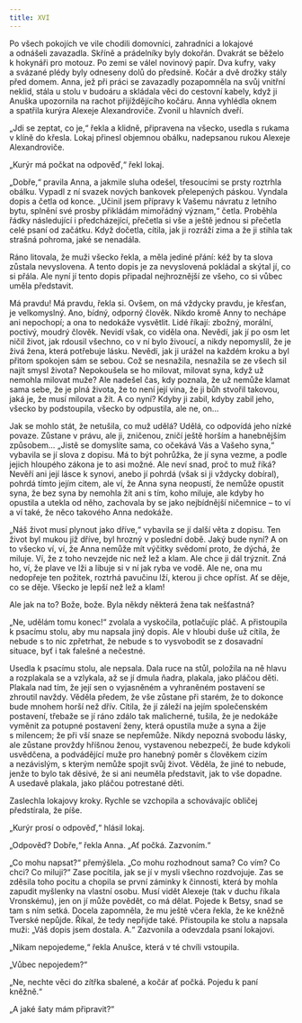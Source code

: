 ```yaml
---
title: XVI
---
```


Po všech pokojích ve vile chodili domovníci, zahradníci a lokajové a odnášeli zavazadla. Skříně a prádelníky byly dokořán. Dvakrát se běželo k hokynáři pro motouz. Po zemi se válel novinový papír. Dva kufry, vaky a svázané plédy byly odneseny dolů do předsíně. Kočár a dvě drožky stály před domem. Anna, jež při práci se zavazadly pozapomněla na svůj vnitřní neklid, stála u stolu v budoáru a skládala věci do cestovní kabely, když ji Anuška upozornila na rachot přijíždějícího kočáru. Anna vyhlédla oknem a spatřila kurýra Alexeje Alexandroviče. Zvonil u hlavních dveří.

„Jdi se zeptat, co je,“ řekla a klidně, připravena na všecko, usedla s rukama v klíně do křesla. Lokaj přinesl objemnou obálku, nadepsanou rukou Alexeje Alexandroviče.

„Kurýr má počkat na odpověď,“ řekl lokaj.

„Dobře,“ pravila Anna, a jakmile sluha odešel, třesoucími se prsty roztrhla obálku. Vypadl z ní svazek nových bankovek přelepených páskou. Vyndala dopis a četla od konce. „Učinil jsem přípravy k Vašemu návratu z letního bytu, splnění své prosby přikládám mimořádný význam,“ četla. Proběhla řádky následující i předcházející, přečetla si vše a ještě jednou si přečetla celé psaní od začátku. Když dočetla, cítila, jak ji rozráží zima a že ji stihla tak strašná pohroma, jaké se nenadála.

Ráno litovala, že muži všecko řekla, a měla jediné přání: kéž by ta slova zůstala nevyslovena. A tento dopis je za nevyslovená pokládal a skýtal jí, co si přála. Ale nyní jí tento dopis připadal nejhroznější ze všeho, co si vůbec uměla představit.

Má pravdu! Má pravdu, řekla si. Ovšem, on má vždycky pravdu, je křesťan, je velkomyslný. Ano, bídný, odporný člověk. Nikdo kromě Anny to nechápe ani nepochopí; a ona to nedokáže vysvětlit. Lidé říkají: zbožný, morální, poctivý, moudrý člověk. Nevidí však, co viděla ona. Nevědí, jak jí po osm let ničil život, jak rdousil všechno, co v ní bylo živoucí, a nikdy nepomyslil, že je živá žena, která potřebuje lásku. Nevědí, jak ji urážel na každém kroku a byl přitom spokojen sám se sebou. Což se nesnažila, nesnažila se ze všech sil najít smysl života? Nepokoušela se ho milovat, milovat syna, když už nemohla milovat muže? Ale nadešel čas, kdy poznala, že už nemůže klamat sama sebe, že je plná života, že to není její vina, že ji bůh stvořil takovou, jaká je, že musí milovat a žít. A co nyní? Kdyby ji zabil, kdyby zabil jeho, všecko by podstoupila, všecko by odpustila, ale ne, on…

Jak se mohlo stát, že netušila, co muž udělá? Udělá, co odpovídá jeho nízké povaze. Zůstane v právu, ale ji, zničenou, zničí ještě horším a hanebnějším způsobem… „Jistě se domyslíte sama, co očekává Vás a Vašeho syna,“ vybavila se jí slova z dopisu. Má to být pohrůžka, že jí syna vezme, a podle jejich hloupého zákona je to asi možné. Ale neví snad, proč to muž říká? Nevěří ani její lásce k synovi, anebo jí pohrdá (však si ji vždycky dobíral), pohrdá tímto jejím citem, ale ví, že Anna syna neopustí, že nemůže opustit syna, že bez syna by nemohla žít ani s tím, koho miluje, ale kdyby ho opustila a utekla od něho, zachovala by se jako nejbídnější ničemnice – to ví a ví také, že něco takového Anna nedokáže.

„Náš život musí plynout jako dříve,“ vybavila se jí další věta z dopisu. Ten život byl mukou již dříve, byl hrozný v poslední době. Jaký bude nyní? A on to všecko ví, ví, že Anna nemůže mít výčitky svědomí proto, že dýchá, že miluje. Ví, že z toho nevzejde nic než lež a klam. Ale chce ji dál trýznit. Zná ho, ví, že plave ve lži a libuje si v ní jak ryba ve vodě. Ale ne, ona mu nedopřeje ten požitek, roztrhá pavučinu lží, kterou ji chce opříst. Ať se děje, co se děje. Všecko je lepší než lež a klam!

Ale jak na to? Bože, bože. Byla někdy některá žena tak nešťastná?

„Ne, udělám tomu konec!“ zvolala a vyskočila, potlačujíc pláč. A přistoupila k psacímu stolu, aby mu napsala jiný dopis. Ale v hloubi duše už cítila, že nebude s to nic zpřetrhat, že nebude s to vysvobodit se z dosavadní situace, byť i tak falešné a nečestné.

Usedla k psacímu stolu, ale nepsala. Dala ruce na stůl, položila na ně hlavu a rozplakala se a vzlykala, až se jí dmula ňadra, plakala, jako pláčou děti. Plakala nad tím, že její sen o vyjasněném a vyhraněném postavení se zhroutil navždy. Věděla předem, že vše zůstane při starém, že to dokonce bude mnohem horší než dřív. Cítila, že jí záleží na jejím společenském postavení, třebaže se jí ráno zdálo tak malicherné, tušila, že je nedokáže vyměnit za potupné postavení ženy, která opustila muže a syna a žije s milencem; že při vší snaze se nepřemůže. Nikdy nepozná svobodu lásky, ale zůstane provždy hříšnou ženou, vystavenou nebezpečí, že bude kdykoli usvědčena, a podvádějící muže pro hanebný poměr s člověkem cizím a nezávislým, s kterým nemůže spojit svůj život. Věděla, že jiné to nebude, jenže to bylo tak děsivé, že si ani neuměla představit, jak to vše dopadne. A usedavě plakala, jako pláčou potrestané děti.

Zaslechla lokajovy kroky. Rychle se vzchopila a schovávajíc obličej předstírala, že píše.

„Kurýr prosí o odpověď,“ hlásil lokaj.

„Odpověď? Dobře,“ řekla Anna. „Ať počká. Zazvoním.“

„Co mohu napsat?“ přemýšlela. „Co mohu rozhodnout sama? Co vím? Co chci? Co miluji?“ Zase pocítila, jak se jí v mysli všechno rozdvojuje. Zas se zděsila toho pocitu a chopila se první záminky k činnosti, která by mohla zapudit myšlenky na vlastní osobu. Musí vidět Alexeje (tak v duchu říkala Vronskému), jen on jí může povědět, co má dělat. Pojede k Betsy, snad se tam s ním setká. Docela zapomněla, že mu ještě včera řekla, že ke kněžně Tverské nepůjde. Říkal, že tedy nepřijde také. Přistoupila ke stolu a napsala muži: „Váš dopis jsem dostala. A.“ Zazvonila a odevzdala psaní lokajovi.

„Nikam nepojedeme,“ řekla Anušce, která v té chvíli vstoupila.

„Vůbec nepojedem?“

„Ne, nechte věci do zítřka sbalené, a kočár ať počká. Pojedu k paní kněžně.“

„A jaké šaty mám připravit?“
